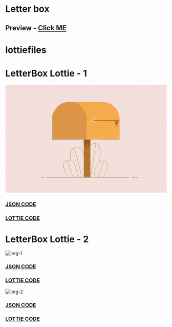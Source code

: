# Letter box

## Preview - [Click ME](https://abrar1212.github.io/LOTTIEFILES/Letter%20Box/letter%20box.html)

# lottiefiles

# LetterBox Lottie - 1

![img-0](assets/Lottie_1.gif)

### [JSON CODE](./assets/Lottie_1/LetterBox.json)

### [LOTTIE CODE](./assets/Lottie_1/LetterBox.lottie)

# LetterBox Lottie - 2

![img-1](assets/Lottie_2.gif)

### [JSON CODE](./assets/Lottie_2/LetterBox.json)

### [LOTTIE CODE](./assets/Lottie_2/LetterBox.lottie)

![img-2](assets/Lottie_3.gif)

### [JSON CODE](./assets/Lottie_3/LetterBox.json)

### [LOTTIE CODE](./assets/Lottie_3/LetterBox.lottie)
